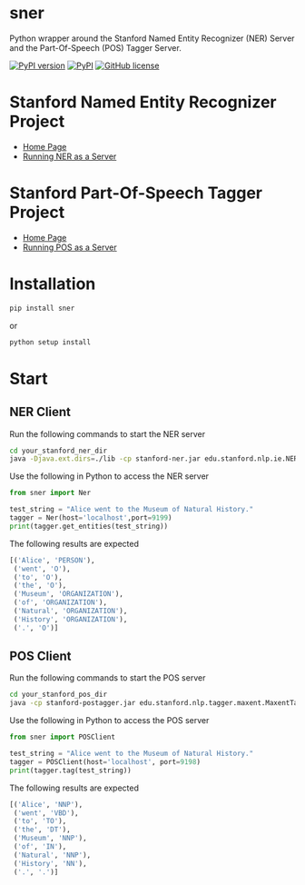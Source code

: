# sner
Python wrapper around the Stanford Named Entity Recognizer (NER) Server and the Part-Of-Speech (POS) Tagger Server.

[![PyPI version](https://badge.fury.io/py/sner.svg)](https://badge.fury.io/py/sner)
[![PyPI](https://img.shields.io/pypi/pyversions/sner.svg)](https://badge.fury.io/py/sner)
[![GitHub license](https://img.shields.io/badge/license-MIT-blue.svg)](https://raw.githubusercontent.com/caihaoyu/sner/master/LICENSE)

# Stanford Named Entity Recognizer Project

* [Home Page](https://nlp.stanford.edu/software/CRF-NER.shtml)
* [Running NER as a Server](https://nlp.stanford.edu/software/crf-faq.shtml#cc)

# Stanford Part-Of-Speech Tagger Project

* [Home Page](https://nlp.stanford.edu/software/tagger.shtml)
* [Running POS as a Server](https://nlp.stanford.edu/software/pos-tagger-faq.html#e)

# Installation
```bash
pip install sner
```
or

```bash
python setup install
```

# Start
## NER Client
Run the following commands to start the NER server

```bash
cd your_stanford_ner_dir
java -Djava.ext.dirs=./lib -cp stanford-ner.jar edu.stanford.nlp.ie.NERServer -port 9199 -loadClassifier ./classifiers/english.all.3class.distsim.crf.ser.gz  -tokenizerFactory edu.stanford.nlp.process.WhitespaceTokenizer -tokenizerOptions tokenizeNLs=false
```
Use the following in Python to access the NER server

```python
from sner import Ner

test_string = "Alice went to the Museum of Natural History."
tagger = Ner(host='localhost',port=9199)
print(tagger.get_entities(test_string))

```
The following results are expected

```python
[('Alice', 'PERSON'),
 ('went', 'O'),
 ('to', 'O'),
 ('the', 'O'),
 ('Museum', 'ORGANIZATION'),
 ('of', 'ORGANIZATION'),
 ('Natural', 'ORGANIZATION'),
 ('History', 'ORGANIZATION'),
 ('.', 'O')]
```

## POS Client
Run the following commands to start the POS server

```bash
cd your_stanford_pos_dir
java -cp stanford-postagger.jar edu.stanford.nlp.tagger.maxent.MaxentTaggerServer -port 9198 -model models/english-bidirectional-distsim.tagger
```
Use the following in Python to access the POS server

```python
from sner import POSClient

test_string = "Alice went to the Museum of Natural History."
tagger = POSClient(host='localhost', port=9198)
print(tagger.tag(test_string))
```
The following results are expected

```python
[('Alice', 'NNP'),
 ('went', 'VBD'),
 ('to', 'TO'),
 ('the', 'DT'),
 ('Museum', 'NNP'),
 ('of', 'IN'),
 ('Natural', 'NNP'),
 ('History', 'NN'),
 ('.', '.')]
```
